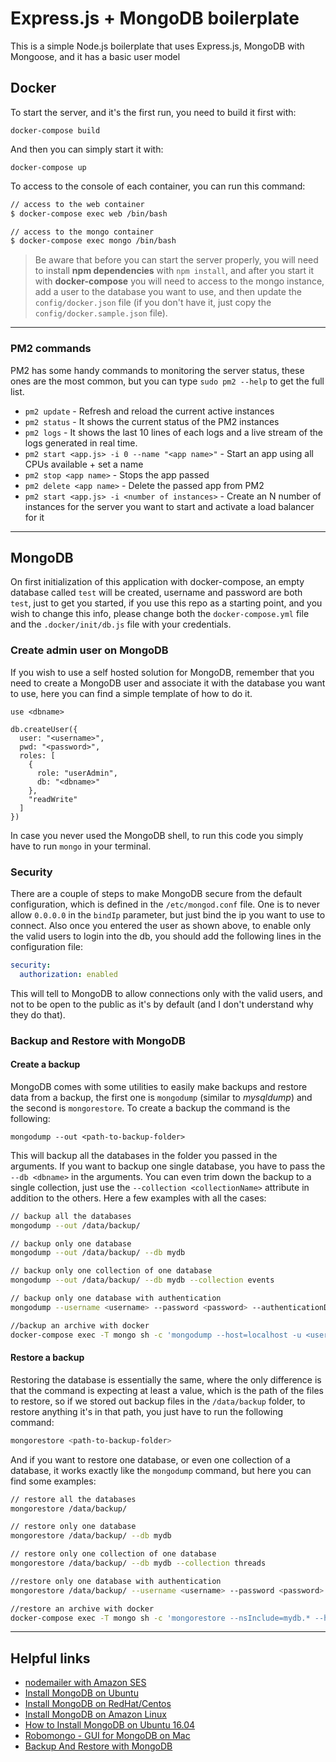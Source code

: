 # Express.js + MongoDB boilerplate

This is a simple Node.js boilerplate that uses Express.js, MongoDB with Mongoose, and it has a basic user model

## Docker

To start the server, and it's the first run, you need to build it first with:

```ba
docker-compose build
```

And then you can simply start it with:

```ba
docker-compose up
```

To access to the console of each container, you can run this command:

```sh
// access to the web container
$ docker-compose exec web /bin/bash

// access to the mongo container
$ docker-compose exec mongo /bin/bash
```

> Be aware that before you can start the server properly, you will need to install **npm dependencies** with `npm install`, and after you start it with **docker-compose** you will need to access to the mongo instance, add a user to the database you want to use, and then update the `config/docker.json` file (if you don't have it, just copy the `config/docker.sample.json` file).

---

### PM2 commands

PM2 has some handy commands to monitoring the server status, these ones are the most common, but you can type `sudo pm2 --help` to get the full list.

- `pm2 update` - Refresh and reload the current active instances
- `pm2 status` - It shows the current status of the PM2 instances
- `pm2 logs` - It shows the last 10 lines of each logs and a live stream of the logs generated in real time.
- `pm2 start <app.js> -i 0 --name "<app name>"` - Start an app using all CPUs available + set a name
- `pm2 stop <app name>` - Stops the app passed
- `pm2 delete <app name>` - Delete the passed app from PM2
- `pm2 start <app.js> -i <number of instances>` - Create an N number of instances for the server you want to start and activate a load balancer for it

---

## MongoDB

On first initialization of this application with docker-compose, an empty database called `test` will be created, username and password are both `test`, just to get you started, if you use this repo as a starting point, and you wish to change this info, please change both the `docker-compose.yml` file and the `.docker/init/db.js` file with your credentials.

### Create admin user on MongoDB

If you wish to use a self hosted solution for MongoDB, remember that you need to create a MongoDB user and associate it with the database you want to use, here you can find a simple template of how to do it.

```
use <dbname>

db.createUser({
  user: "<username>",
  pwd: "<password>",
  roles: [
    {
      role: "userAdmin",
      db: "<dbname>"
    },
    "readWrite"
  ]
})
```

In case you never used the MongoDB shell, to run this code you simply have to run `mongo` in your terminal.

### Security

There are a couple of steps to make MongoDB secure from the default configuration, which is defined in the `/etc/mongod.conf` file.
One is to never allow `0.0.0.0` in the `bindIp` parameter, but just bind the ip you want to use to connect.
Also once you entered the user as shown above, to enable only the valid users to login into the db, you should add the following lines in the configuration file:

```yaml
security:
  authorization: enabled
```

This will tell to MongoDB to allow connections only with the valid users, and not to be open to the public as it's by default (and I don't understand why they do that).

### Backup and Restore with MongoDB

#### Create a backup

MongoDB comes with some utilities to easily make backups and restore data from a backup, the first one is `mongodump` (similar to *mysqldump*) and the second is `mongorestore`.
To create a backup the command is the following:

```
mongodump --out <path-to-backup-folder>
```

This will backup all the databases in the folder you passed in the arguments. If you want to backup one single database, you have to pass the `--db <dbname>` in the arguments. You can even trim down the backup to a single collection, just use the `--collection <collectionName>` attribute in addition to the others.
Here a few examples with all the cases:

```sh
// backup all the databases
mongodump --out /data/backup/

// backup only one database
mongodump --out /data/backup/ --db mydb

// backup only one collection of one database
mongodump --out /data/backup/ --db mydb --collection events

// backup only one database with authentication
mongodump --username <username> --password <password> --authenticationDatabase mydb --out /data/backup/ --db mydb

//backup an archive with docker
docker-compose exec -T mongo sh -c 'mongodump --host=localhost -u <username> -p <password> --archive' > your-host-file.archive
```

#### Restore a backup

Restoring the database is essentially the same, where the only difference is that the command is expecting at least a value, which is the path of the files to restore, so if we stored out backup files in the `/data/backup` folder, to restore anything it's in that path, you just have to run the following command:

```sh
mongorestore <path-to-backup-folder>
```

And if you want to restore one database, or even one collection of a database, it works exactly like the `mongodump` command, but here you can find some examples:

```sh
// restore all the databases
mongorestore /data/backup/

// restore only one database
mongorestore /data/backup/ --db mydb

// restore only one collection of one database
mongorestore /data/backup/ --db mydb --collection threads

//restore only one database with authentication
mongorestore /data/backup/ --username <username> --password <password> --authenticationDatabase mydb --db mydb

//restore an archive with docker
docker-compose exec -T mongo sh -c 'mongorestore --nsInclude=mydb.* --host=localhost -u <username> -p <password> --archive' < your-host-file.archive
```

---

## Helpful links

- [nodemailer with Amazon SES](https://nodemailer.com/transports/ses/)
- [Install MongoDB on Ubuntu](https://docs.mongodb.com/manual/tutorial/install-mongodb-on-ubuntu/)
- [Install MongoDB on RedHat/Centos](https://docs.mongodb.com/manual/tutorial/install-mongodb-on-red-hat/)
- [Install MongoDB on Amazon Linux](https://docs.mongodb.com/v3.4/tutorial/install-mongodb-on-amazon/)
- [How to Install MongoDB on Ubuntu 16.04](https://www.digitalocean.com/community/tutorials/how-to-install-mongodb-on-ubuntu-16-04)
- [Robomongo - GUI for MongoDB on Mac](https://robomongo.org/download)
- [Backup And Restore with MongoDB](https://docs.mongodb.com/manual/tutorial/backup-and-restore-tools/)